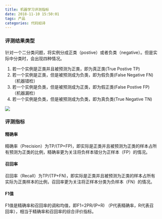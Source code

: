 ```yaml
---
title: 机器学习评测指标
date: 2018-11-10 15:50:01
tags: 产品
categories: 代码如诗
---
```


### 评测结果类型

针对一个二分类问题，将实例分成正类（postive）或者负类（negative）。但是实际中分类时，会出现四种情况。

1. 若一个实例是正类并且被预测为正类，即为真正类(True Postive TP)
2. 若一个实例是正类，但是被预测成为负类，即为假负类(False Negative FN)（机器错检）
3. 若一个实例是负类，但是被预测成为正类，即为假正类(False Postive FP)（机器漏检）
4. 若一个实例是负类，但是被预测成为负类，即为真负类(True Negative TN)

![](https://tva1.sinaimg.cn/large/007S8ZIlgy1gdzi94r4olj30l107q3yk.jpg)

### 评测指标

#### 精确率

精确率（Precision）为TP/(TP+FP)，即实际是正类并且被预测为正类的样本占所有预测为正类的比例，精确率更为关注将负样本错分为正样本（FP）的情况。

#### 召回率

召回率（Recall）为TP/(TP+FN)，即实际是正类并且被预测为正类的样本占所有实际为正类样本的比例，召回率更为关注将正样本分类为负样本（FN）的情况。

#### F1值

F1值是精确率和召回率的调和均值，即F1=2PR/(P+R) （P代表精确率，R代表召回率），相当于精确率和召回率的综合评价指标。